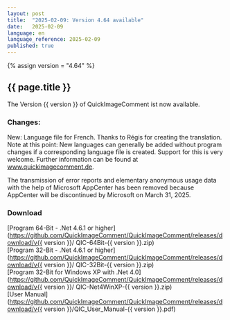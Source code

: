 ```yaml
---
layout: post
title:  "2025-02-09: Version 4.64 available"
date:   2025-02-09
language: en
language_reference: 2025-02-09
published: true
---
```

{% assign version = "4.64" %}

## {{ page.title }}

The Version {{ version }} of QuickImageComment ist now available.

### Changes:

New: Language file for French. Thanks to Régis for creating the translation.
Note at this point: New languages can generally be added without program changes if a corresponding language file is created. Support for this is very welcome. Further information can be found at www.quickimagecomment.de.

The transmission of error reports and elementary anonymous usage data with the help of Microsoft AppCenter has been removed because AppCenter will be discontinued by Microsoft on March 31, 2025.

### Download

[Program 64-Bit - .Net 4.6.1 or higher](https://github.com/QuickImageComment/QuickImageComment/releases/download/v{{ version }}/
QIC-64Bit-{{ version }}.zip)<br>
[Program 32-Bit - .Net 4.6.1 or higher](https://github.com/QuickImageComment/QuickImageComment/releases/download/v{{ version }}/
QIC-32Bit-{{ version }}.zip)<br>
[Program 32-Bit for Windows XP with .Net 4.0](https://github.com/QuickImageComment/QuickImageComment/releases/download/v{{ version }}/
QIC-Net4WinXP-{{ version }}.zip)<br>
[User Manual](https://github.com/QuickImageComment/QuickImageComment/releases/download/v{{ version }}/QIC_User_Manual-{{ version }}.pdf)
